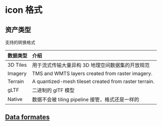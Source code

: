 # icon 格式

## 资产类型

支持的转换格式

| 数据类型 | 介绍                                                  |
| -------- | :---------------------------------------------------- |
| 3D Tiles | 用于流式传输大量异构 3D 地理空间数据集的开放规范      |
| Imagery  | TMS and WMTS layers created from raster imagery.      |
| Terrain  | A quantized-mesh tileset created from raster terrain. |
| gLTF     | 二进制的 glTF 模型                                    |
| Native   | 数据不会被 tiling pipeline 接管，格式还是一样的       |

## [Data formates](https://cesium.com/docs/tutorials/uploading#data-formats-at-a-glance)
